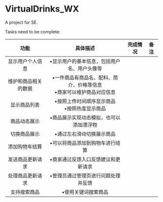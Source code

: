 # VirtualDrinks_WX
A project for SE.

Tasks need to be complete:

|         功能         |                           具体描述                           | 完成情况 | 备注 |
| :------------------: | :----------------------------------------------------------: | :------: | :--: |
|   显示用户个人信息   |         •显示用户的基本信息，包括用户名、用户头像等          |          |      |
| 维护和商品相关的数据 | •一件商品有商品名、配料、简介、价格等信息<br/>	•商家可以维护商品对应信息 |          |      |
|     显示商品列表     |     •按照上传时间顺序显示商品<br/>	•按照热度显示商品      |          |      |
|     商品动态展示     |           •商品展示实现动态模拟，也可以添加漂浮物            |          |      |
|     切换商品展示     |                  •通过左右滑动切换展示商品                   |          |      |
|    添加购物车结算    |               •可以将商品添加到购物车进行结算                |          |      |
|   发送商品更新请求   |             •商家通过反馈入口反馈建议和更新请求              |          |      |
|   处理商品更新请求   |             •管理员通过管理页进行问题处理并反馈              |          |      |
|     支持搜索商品     |                     •使用关键词搜索商品                      |          |      |


	